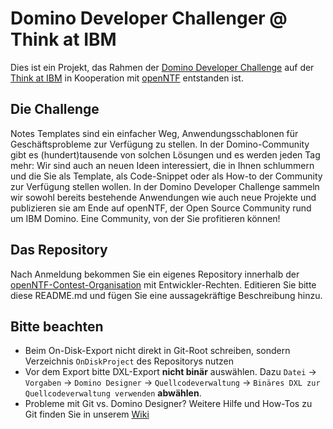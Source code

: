 # Domino Developer Challenger @ Think at IBM
Dies ist ein Projekt, das Rahmen der [Domino Developer Challenge](https://www.ibm.com/de-de/events/thinkatibm/events/icsdeveloper.html) auf der [Think at IBM](https://www.ibm.com/de-de/events/thinkatibm/index.html) in Kooperation mit [openNTF](https://www.openntf.org/main.nsf) entstanden ist.
## Die Challenge
Notes Templates sind ein einfacher Weg, Anwendungsschablonen für Geschäftsprobleme zur Verfügung zu stellen. In der Domino-Community gibt es (hundert)tausende von solchen Lösungen und es werden jeden Tag mehr: Wir sind auch an neuen Ideen interessiert, die in Ihnen schlummern und die Sie als Template, als Code-Snippet oder als How-to der Community zur Verfügung stellen wollen. In der Domino Developer Challenge sammeln wir sowohl bereits bestehende Anwendungen wie auch neue Projekte und publizieren sie am Ende auf openNTF, der Open Source Community rund um IBM Domino. Eine Community, von der Sie profitieren können!
## Das Repository
Nach Anmeldung bekommen Sie ein eigenes Repository innerhalb der [openNTF-Contest-Organisation](https://github.com/openntf-contest) mit Entwickler-Rechten. Editieren Sie bitte diese README.md und fügen Sie eine aussagekräftige Beschreibung hinzu.
## Bitte beachten
* Beim On-Disk-Export nicht direkt in Git-Root schreiben, sondern Verzeichnis `OnDiskProject` des Repositorys nutzen
* Vor dem Export bitte DXL-Export **nicht binär** auswählen. Dazu `Datei` &rightarrow; `Vorgaben` &rightarrow; `Domino Designer` &rightarrow; `Quellcodeverwaltung` &rightarrow; `Binäres DXL zur Quellcodeverwaltung verwenden` **abwählen**.
* Probleme mit Git vs. Domino Designer? Weitere Hilfe und How-Tos zu Git finden Sie in unserem [Wiki](https://github.com/openntf-contest/thinkatibm/wiki)
